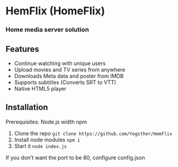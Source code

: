 # HemFlix (HomeFlix)
### Home media server solution

## Features
* Continue watching with unique users
* Upload movies and TV series from anywhere
* Downloads Meta data and poster from IMDB
* Supports subtitles (Converts SRT to VTT)
* Native HTML5 player

## Installation

Prerequisites: Node.js width npm

1. Clone the repo ```git clone https://github.com/Yogsther/HemFlix```
2. Install node modules ```npm i```
3. Start it ```node index.js```

If you don't want the port to be 80, configure config.json